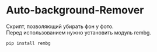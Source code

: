 # Auto-background-Remover

Скрипт, позволяющий убирать фон у фото.\
Перед использованием нужно установить модуль rembg.

```pip install rembg```


